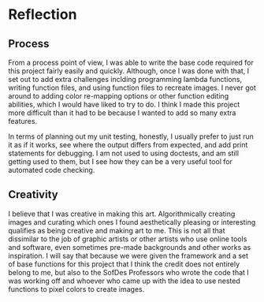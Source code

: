 # Reflection
## Process
From a process point of view, I was able to write the base code required for this project fairly easily and quickly. Although, once I was done with that, I set out to add extra challenges inclding programming lambda functions, writing function files, and using function files to recreate images. I never got around to adding color re-mapping options or other function editing abilities, which I would have liked to try to do. I think I made this project more difficult than it had to be because I wanted to add so many extra features.

In terms of planning out my unit testing, honestly, I usually prefer to just run it as if it works, see where the output differs from expected, and add print statements for debugging. I am not used to using doctests, and am still getting used to them, but I see how they can be a very useful tool for automated code checking.

## Creativity
I believe that I was creative in making this art. Algorithmically creating images and curating which ones I found aesthetically pleasing or interesting qualifies as being creative and making art to me. This is not all that dissimilar to the job of graphic artists or other artists who use online tools and software, even sometimes pre-made backgrounds and other works as inspiration. I will say that because we were given the framework and a set of base functions for this project that I think the credit does not entirely belong to me, but also to the SofDes Professors who wrote the code that I was working off and whoever who came up with the idea to use nested functions to pixel colors to create images. 
